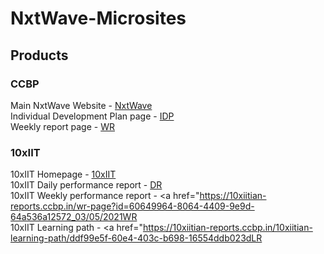 # NxtWave-Microsites

## Products
### CCBP
Main NxtWave Website - <a href="https://www.ccbp.in/">NxtWave</a><br>
Individual Development Plan page - <a href="https://portal.ccbp.in/myidp?id=f894d642-e74a-4685-a1ae-78d9f5c6033f">IDP</a><br>
Weekly report page - <a href="https://portal.ccbp.in/learning-reports/weekly-report?id=18a9dd4337484ec3baa3019c33dbc0b0_10/10/2021">WR</a><br>
### 10xIIT
10xIIT Homepage - <a href="https://10xiit-home-page.webflow.io/">10xIIT</a><br>
10xIIT Daily performance report - <a href="https://10xiitian-reports.ccbp.in/dr-page?id=60649964-8064-4409-9e9d-64a536a12572_03/05/2021">DR</a><br>
10xIIT Weekly performance report - <a href="https://10xiitian-reports.ccbp.in/wr-page?id=60649964-8064-4409-9e9d-64a536a12572_03/05/2021WR</a><br>
10xIIT Learning path - <a href="https://10xiitian-reports.ccbp.in/10xiitian-learning-path/ddf99e5f-60e4-403c-b698-16554ddb023dLR</a>
